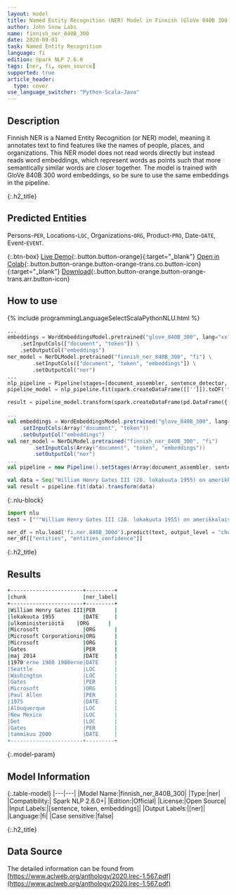 ```yaml
---
layout: model
title: Named Entity Recognition (NER) Model in Finnish (GloVe 840B 300)
author: John Snow Labs
name: finnish_ner_840B_300
date: 2020-09-01
task: Named Entity Recognition
language: fi
edition: Spark NLP 2.6.0
tags: [ner, fi, open_source]
supported: true
article_header:
  type: cover
use_language_switcher: "Python-Scala-Java"
---
```


## Description
Finnish NER is a Named Entity Recognition (or NER) model, meaning it annotates text to find features like the names of people, places, and organizations. This NER model does not read words directly but instead reads word embeddings, which represent words as points such that more semantically similar words are closer together. The model is trained with GloVe 840B 300 word embeddings, so be sure to use the same embeddings in the pipeline.

{:.h2_title}
## Predicted Entities 
Persons-`PER`, Locations-`LOC`, Organizations-`ORG`, Product-`PRO`, Date-`DATE`, Event-`EVENT`.


{:.btn-box}
[Live Demo](https://demo.johnsnowlabs.com/public/PP_EXPLAIN_DOCUMENT_FI/){:.button.button-orange}{:target="_blank"}
[Open in Colab](https://colab.research.google.com/github/JohnSnowLabs/spark-nlp-workshop/blob/master/tutorials/streamlit_notebooks/PP_EXPLAIN_DOCUMENT.ipynb){:.button.button-orange.button-orange-trans.co.button-icon}{:target="_blank"}
[Download](https://s3.amazonaws.com/auxdata.johnsnowlabs.com/public/models/finnish_ner_840B_300_fi_2.6.0_2.4_1598965807720.zip){:.button.button-orange.button-orange-trans.arr.button-icon}

## How to use 

<div class="tabs-box" markdown="1">

{% include programmingLanguageSelectScalaPythonNLU.html %}

```python
...
embeddings = WordEmbeddingsModel.pretrained("glove_840B_300", lang="xx") \
    .setInputCols(["document", "token"]) \
    .setOutputCol("embeddings")
ner_model = NerDLModel.pretrained("finnish_ner_840B_300", "fi") \
        .setInputCols(["document", "token", "embeddings"]) \
        .setOutputCol("ner")
...        
nlp_pipeline = Pipeline(stages=[document_assembler, sentence_detector, tokenizer, embeddings, ner_model, ner_converter])
pipeline_model = nlp_pipeline.fit(spark.createDataFrame([['']]).toDF('text'))

result = pipeline_model.transform(spark.createDataFrame(pd.DataFrame({'text': ["""William Henry Gates III (28. lokakuuta 1955) on amerikkalaisia ​​ulkoministeriöitä, ohjelmistoja, sijoittajia ja filantroppeja. Microsoft on toiminut Microsoft Corporationin välittäjänä. I løbet af sin karriere hos Microsoft havde Gates stillinger som formand, administrerende direktør (administratorerendeøøør), præsident og chefsoftwarearkitekt, samtidig med at han var den største individualelle aktionær indtil maj 2014. mikrotietokonevoluutioille i 1970'erne 1980 1980erne. Født and opvokset i Seattle, Washington, var Gates grundlægger af Microsoft sammen med barndomsvennen Paul Allen i 1975 i Albuquerque, New Mexico; Det fortsatte med at blive verdens største virksomhed inden for personlig tietokoneohjelmistot. Gates førte virksomheden som formand and administratorer direktør, indtil han trådte tilbage som administrerende direktør tammikuu 2000, miehet han forblev formand blev chefsoftwarearkitekt. Olen slutningen 1990'erne var Gates blevet kritiseret for syn forretningstaktik, der er blevet betragtet som konkurrencebegrænsende. Denne udtalelse er blevet opretholdt ved adskillige retsafgørelser. Kesäkuun 2006 Meddelte Gates, at han ville overgå til en deltidsrolle i Microsoft og fuldtidsarbejde i Bill & Melinda Gates Foundation, det private velgørende fundament, som han og hans kone, Melinda Gates, oprettede i 2000. Han overførte gradvist sine pligter Tilaaja Ray Ozzie ja Craig Mundie. Han trådte tilbage som formand for Microsoft helmikuussa 2014 ja tiltrådte en ny stilling som teknologiatietojen antaja at støtte den nyudnævnte adminerende direktør Satya Nadella."""]})))
```

```scala
...
val embeddings = WordEmbeddingsModel.pretrained("glove_840B_300", lang="xx")
    .setInputCols(Array("document", "token"))
    .setOutputCol("embeddings")
val ner_model = NerDLModel.pretrained("finnish_ner_840B_300", "fi")
        .setInputCols(Array("document", "token", "embeddings"))
        .setOutputCol("ner")
...
val pipeline = new Pipeline().setStages(Array(document_assembler, sentence_detector, tokenizer, embeddings, ner_model, ner_converter))

val data = Seq("William Henry Gates III (28. lokakuuta 1955) on amerikkalaisia ​​ulkoministeriöitä, ohjelmistoja, sijoittajia ja filantroppeja. Microsoft on toiminut Microsoft Corporationin välittäjänä. I løbet af sin karriere hos Microsoft havde Gates stillinger som formand, administrerende direktør (administratorerendeøøør), præsident og chefsoftwarearkitekt, samtidig med at han var den største individualelle aktionær indtil maj 2014. mikrotietokonevoluutioille i 1970"erne 1980 1980erne. Født and opvokset i Seattle, Washington, var Gates grundlægger af Microsoft sammen med barndomsvennen Paul Allen i 1975 i Albuquerque, New Mexico; Det fortsatte med at blive verdens største virksomhed inden for personlig tietokoneohjelmistot. Gates førte virksomheden som formand and administratorer direktør, indtil han trådte tilbage som administrerende direktør tammikuu 2000, miehet han forblev formand blev chefsoftwarearkitekt. Olen slutningen 1990"erne var Gates blevet kritiseret for syn forretningstaktik, der er blevet betragtet som konkurrencebegrænsende. Denne udtalelse er blevet opretholdt ved adskillige retsafgørelser. Kesäkuun 2006 Meddelte Gates, at han ville overgå til en deltidsrolle i Microsoft og fuldtidsarbejde i Bill & Melinda Gates Foundation, det private velgørende fundament, som han og hans kone, Melinda Gates, oprettede i 2000. [9] Han overførte gradvist sine pligter Tilaaja Ray Ozzie ja Craig Mundie. Han trådte tilbage som formand for Microsoft helmikuussa 2014 ja tiltrådte en ny stilling som teknologiatietojen antaja at støtte den nyudnævnte adminerende direktør Satya Nadella.").toDF("text")
val result = pipeline.fit(data).transform(data)
```

{:.nlu-block}
```python
import nlu
text = ["""William Henry Gates III (28. lokakuuta 1955) on amerikkalaisia ​​ulkoministeriöitä, ohjelmistoja, sijoittajia ja filantroppeja. Microsoft on toiminut Microsoft Corporationin välittäjänä. I løbet af sin karriere hos Microsoft havde Gates stillinger som formand, administrerende direktør (administratorerendeøøør), præsident og chefsoftwarearkitekt, samtidig med at han var den største individualelle aktionær indtil maj 2014. mikrotietokonevoluutioille i 1970'erne 1980 1980erne. Født and opvokset i Seattle, Washington, var Gates grundlægger af Microsoft sammen med barndomsvennen Paul Allen i 1975 i Albuquerque, New Mexico; Det fortsatte med at blive verdens største virksomhed inden for personlig tietokoneohjelmistot. Gates førte virksomheden som formand and administratorer direktør, indtil han trådte tilbage som administrerende direktør tammikuu 2000, miehet han forblev formand blev chefsoftwarearkitekt. Olen slutningen 1990'erne var Gates blevet kritiseret for syn forretningstaktik, der er blevet betragtet som konkurrencebegrænsende. Denne udtalelse er blevet opretholdt ved adskillige retsafgørelser. Kesäkuun 2006 Meddelte Gates, at han ville overgå til en deltidsrolle i Microsoft og fuldtidsarbejde i Bill & Melinda Gates Foundation, det private velgørende fundament, som han og hans kone, Melinda Gates, oprettede i 2000. [9] Han overførte gradvist sine pligter Tilaaja Ray Ozzie ja Craig Mundie. Han trådte tilbage som formand for Microsoft helmikuussa 2014 ja tiltrådte en ny stilling som teknologiatietojen antaja at støtte den nyudnævnte adminerende direktør Satya Nadella."""]

ner_df = nlu.load('fi.ner.840B_300d').predict(text, output_level = "chunk")
ner_df[["entities", "entities_confidence"]]
```
</div>

{:.h2_title}
## Results

```bash
+-----------------------+---------+
|chunk                  |ner_label|
+-----------------------+---------+
|William Henry Gates III|PER      |
|lokakuuta 1955         |DATE     |
|​​ulkoministeriöitä    |ORG      |
|Microsoft              |ORG      |
|Microsoft Corporationin|ORG      |
|Microsoft              |ORG      |
|Gates                  |PER      |
|maj 2014               |DATE     |
|1970'erne 1980 1980erne|DATE     |
|Seattle                |LOC      |
|Washington             |LOC      |
|Gates                  |PER      |
|Microsoft              |ORG      |
|Paul Allen             |PER      |
|1975                   |DATE     |
|Albuquerque            |LOC      |
|New Mexico             |LOC      |
|Det                    |LOC      |
|Gates                  |PER      |
|tammikuu 2000          |DATE     |
+-----------------------+---------+
```


{:.model-param}
## Model Information

{:.table-model}
|---|---|
|Model Name:|finnish_ner_840B_300|
|Type:|ner|
|Compatibility:| Spark NLP 2.6.0+|
|Edition:|Official|
|License:|Open Source|
|Input Labels:|[sentence, token, embeddings]|
|Output Labels:|[ner]|
|Language:|fi|
|Case sensitive:|false|

{:.h2_title}
## Data Source
The detailed information can be found from [https://www.aclweb.org/anthology/2020.lrec-1.567.pdf](https://www.aclweb.org/anthology/2020.lrec-1.567.pdf)
